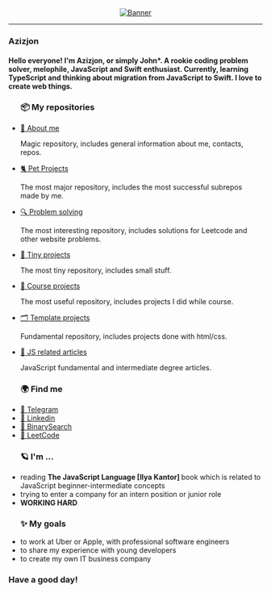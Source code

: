 <a href="#">
  <div align="center">
    <img src="https://i.ibb.co/YRfLvRm/Yellow-and-Black-72x36-Landscape-Voters-Education-Banner.png" align="middle" alt="Banner" width="auto" border="0">
  </div>
</a>
<hr />

<h3>Azizjon</h3>
<h4>
   Hello everyone! I'm Azizjon, or simply John*.  A rookie coding problem solver,
  melophile, JavaScript and Swift enthusiast. Currently, learning TypeScript and
  thinking about migration from JavaScript to Swift. I love to create web
  things.
</h4>
<ul>
    <h3>📦 My repositories</h3>
    <li>
        <a href="https://github.com/azizjohn/azizjohn" target="_blank">
            📁 About me
        </a>
        <p>
             Magic repository, includes general information about me, contacts, repos.
        </p>
    </li>
    <li>
        <a href="https://github.com/azizjohn/pet-projects" target="_blank">
            🐈 Pet Projects 
        </a>
        <p>
            The most major repository, includes the most successful subrepos made by me.
        </p>
    </li>
    <li>
        <a href="https://github.com/azizjohn/problem-solving" target="_blank">
            🔍 Problem solving
        </a>
        <p>
            The most interesting repository, includes solutions for Leetcode and other website problems.
        </p>
    </li>
    <li>
        <a href="https://github.com/azizjohn/tiny-projects" target="_blank">
            📏 Tiny projects 
        </a>
        <p>
            The most tiny repository, includes small stuff.
        </p>
    </li>
    <li>
        <a href="https://github.com/azizjohn/course-projects" target="_blank">
            🔖 Course projects 
        </a>
        <p>
            The most useful repository, includes projects I did while course.
        </p>
    </li>
    <li>
        <a href="https://github.com/azizjohn/template-projects" target="_blank">
            🗂 Template projects 
        </a>
        <p>
            Fundamental repository, includes projects done with html/css.
        </p>
    </li>
    <li>
        <a href="https://github.com/azizjohn/template-projects" target="_blank">
            📃 JS related articles
        </a>
        <p>
            JavaScript fundamental and intermediate degree articles.
        </p>
    </li>
</ul>
<ul>
  <h3>🌍 Find me</h3>
  <li>
    <a href="https://t.me/azizjon_qobilov" target="_blank">🎈 Telegram</a>
  </li>
  <li>
    <a href="www.linkedin.com/in/azizjon-dev" target="_blank">🎈 Linkedin</a>
  </li>
  <li>
    <a href="https://binarysearch.com/@/azizjohnme" target="_blank">🎈 BinarySearch</a>
  </li>
  <li>
    <a href="https://leetcode.com/azizjohnme" target="_blank">🎈 LeetCode</a>
  </li>
</ul>
<ul>
  <h3>🪐 I'm ...</h3>
  <li>
    reading <strong>The JavaScript Language [Ilya Kantor] </strong> book which is related to JavaScript beginner-intermediate concepts
  </li>
  <li>
    trying to enter a company for an intern position or junior role
  </li>
  <li>
    <strong>WORKING HARD</strong>
  </li>
</ul>
<ul>
  <h3>✨ My goals</h3>
  <li>to work at Uber or Apple, with professional software engineers</li>
  <li>to share my experience with young developers</li>
  <li>to create my own IT business company</li>
</ul>
<h3>Have a good day!</h3>
